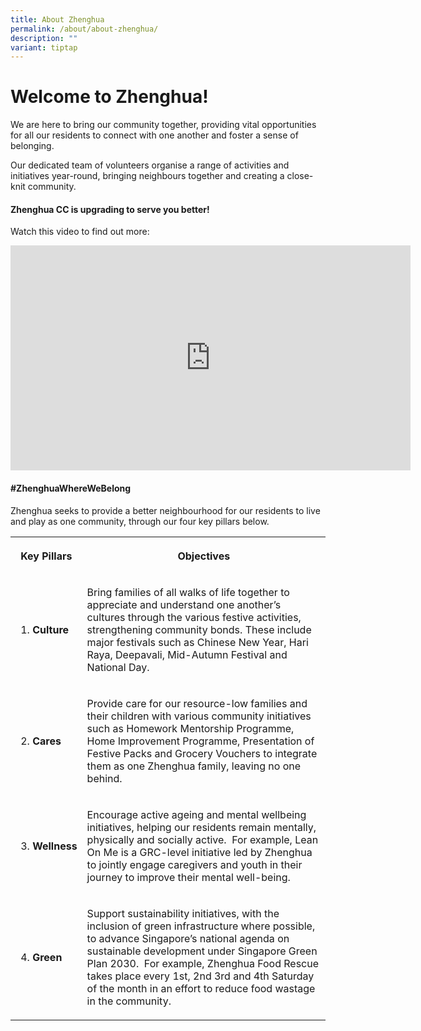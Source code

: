 ```yaml
---
title: About Zhenghua
permalink: /about/about-zhenghua/
description: ""
variant: tiptap
---
```

<h1>Welcome to Zhenghua!</h1><p>We are here to bring our community together, providing vital opportunities for all our residents to connect with one another and foster a sense of belonging.</p><p>Our dedicated team of volunteers organise a range of activities and initiatives year-round, bringing neighbours together and creating a close-knit community.</p><p></p><h4>Zhenghua CC is upgrading to serve you better!</h4><p>Watch this video to find out more:</p><div class="iframe-wrapper"><iframe height="360" width="640" allowfullscreen="true" frameborder="0" src="https://player.vimeo.com/video/892979622?badge=0&amp;autopause=0&amp;player_id=0&amp;app_id=58479"></iframe></div><p></p><h4>#ZhenghuaWhereWeBelong</h4><p>Zhenghua seeks to provide a better neighbourhood for our residents to live and play as one community, through our four key pillars below.</p><table><tbody><tr><th rowspan="1" colspan="1"><p>Key Pillars</p></th><th rowspan="1" colspan="1"><p>Objectives</p></th></tr><tr><td rowspan="1" colspan="1"><ol data-tight="true" class="tight"><li><p><strong>Culture</strong></p></li></ol></td><td rowspan="1" colspan="1"><p>Bring families of all walks of life together to appreciate and understand one another’s cultures through the various festive activities, strengthening community bonds. These include major festivals such as Chinese New Year, Hari Raya, Deepavali, Mid-Autumn Festival and National Day.</p></td></tr><tr><td rowspan="1" colspan="1"><ol start="2" data-tight="true" class="tight"><li><p><strong>Cares</strong></p></li></ol></td><td rowspan="1" colspan="1"><p>Provide care for our resource-low families and their children with various community initiatives such as Homework Mentorship Programme, Home Improvement Programme, Presentation of Festive Packs and Grocery Vouchers to integrate them as one Zhenghua family, leaving no one behind.</p></td></tr><tr><td rowspan="1" colspan="1"><ol start="3" data-tight="true" class="tight"><li><p><strong>Wellness</strong></p></li></ol></td><td rowspan="1" colspan="1"><p>Encourage active ageing and mental wellbeing initiatives, helping our residents remain mentally, physically and socially active.&nbsp; For example, Lean On Me is a GRC-level initiative led by Zhenghua to jointly engage caregivers and youth in their journey to improve their mental well-being.</p></td></tr><tr><td rowspan="1" colspan="1"><ol start="4" data-tight="true" class="tight"><li><p><strong>Green</strong></p></li></ol></td><td rowspan="1" colspan="1"><p>Support sustainability initiatives, with the inclusion of green infrastructure where possible, to advance Singapore’s national agenda on sustainable development under Singapore Green Plan 2030.&nbsp; For example, Zhenghua Food Rescue takes place every 1st, 2nd 3rd and 4th Saturday of the month in an effort to reduce food wastage in the community.</p></td></tr></tbody></table><p></p>